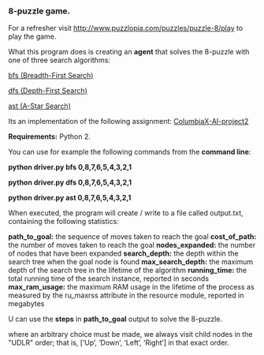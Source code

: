 
### 8-puzzle game.

For a refresher visit  http://www.puzzlopia.com/puzzles/puzzle-8/play to play the game.

What this program does is creating an **agent** that solves the 8-puzzle with one of three search algorithms:


[bfs (Breadth-First Search)](https://en.wikipedia.org/wiki/Breadth-first_search)

[dfs (Depth-First Search)](https://en.wikipedia.org/wiki/Depth-first_search)

[ast (A-Star Search)](https://en.wikipedia.org/wiki/A*_search_algorithm)


Its an implementation of the following assignment: [ColumbiaX-AI-project2](https://courses.edx.org/courses/course-v1:ColumbiaX+CSMM.101x+2T2017_2/courseware/)

**Requirements:** Python 2. 

You can use for example the following commands from the **command line**:

  **python driver.py bfs 0,8,7,6,5,4,3,2,1**

  **python driver.py dfs 0,8,7,6,5,4,3,2,1**

  **python driver.py ast 0,8,7,6,5,4,3,2,1**



When executed, the program will create / write to a file called output.txt, containing the following statistics:

**path_to_goal:** the sequence of moves taken to reach the goal
**cost_of_path:** the number of moves taken to reach the goal
**nodes_expanded:** the number of nodes that have been expanded
**search_depth:** the depth within the search tree when the goal node is found
**max_search_depth:**  the maximum depth of the search tree in the lifetime of the algorithm
**running_time:** the total running time of the search instance, reported in seconds
**max_ram_usage:** the maximum RAM usage in the lifetime of the process as measured by the ru_maxrss attribute in the resource module, reported in megabytes


U can use the **steps** in **path_to_goal** output to solve the 8-puzzle.

where an arbitrary choice must be made, we always visit child nodes in the "UDLR" order; that is,
 [‘Up’, ‘Down’, ‘Left’, ‘Right’] in that exact order. 
